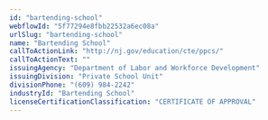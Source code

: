 ```yaml
---
id: "bartending-school"
webflowId: "5f77294e8fbb22532a6ec08a"
urlSlug: "bartending-school"
name: "Bartending School"
callToActionLink: "http://nj.gov/education/cte/ppcs/"
callToActionText: ""
issuingAgency: "Department of Labor and Workforce Development"
issuingDivision: "Private School Unit"
divisionPhone: "(609) 984-2242"
industryId: "Bartending School"
licenseCertificationClassification: "CERTIFICATE OF APPROVAL"
---
```

